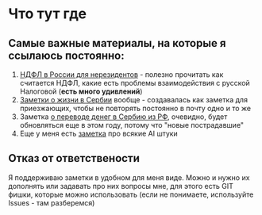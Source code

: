 # Что тут где

## Самые важные материалы, на которые я ссылаюсь постоянно:

1. [НДФЛ в России для нерезидентов](RussianTaxes/README.md) - полезно прочитать как считается НДФЛ, какие есть проблемы взаимодействия с русской Налоговой (**есть много удивлений**)
2. [Заметки о жизни в Сербии](CommonSerbia/README.md) вообще - создавалась как заметка для приезжающих, чтобы не повторять постоянно в почту одно и то же
3. Заметка [о переводе денег в Сербию из РФ](MoneyTransferSRB2023/README.md), очевидно, будет обновляться еще в этом году, потому что "новые пострадавшие"
4. Еще у меня есть [заметка](HowToAI/README.md) про всякие AI штуки

## Отказ от ответствености

Я поддерживаю заметки в удобном для меня виде. Можно и нужно их дополнять или задавать про них вопросы мне, для этого есть GIT фишки, которые можно использовать (если не понимаете, используйте Issues - там разберемся)
